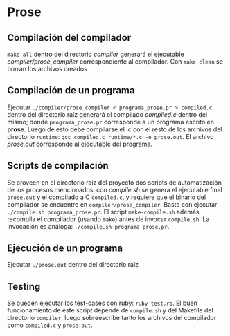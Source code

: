 # Prose

## Compilación del compilador
`make all` dentro del directorio *compiler* generará el ejecutable *compiler/prose_compiler* correspondiente al compilador.
Con `make clean` se borran los archivos creados

## Compilación de un programa
Ejecutar `./compiler/prose_compiler < programa_prose.pr > compiled.c` dentro del directorio raíz generará el compilado *compiled.c* dentro del mismo; donde `programa_prose.pr` corresponde a un programa escrito en **prose**. Luego de esto debe compilarse el .c con el resto de los archivos del directorio `runtime`:
`gcc compiled.c runtime/*.c -o prose.out`. El archivo *prose.out* corresponde al ejecutable del programa.

## Scripts de compilación
Se proveen en el directorio raíz del proyecto dos scripts de automatización de los procesos mencionados: con *compile.sh* se genera el ejecutable final `prose.out` y el compilado a C `compiled.c`, y requiere que el binario del compilador se encuentre en `compiler/prose_compiler`. Basta con ejecutar `./compile.sh programa_prose.pr`. El script `make-compile.sh` además recompila el compilador (usando `make`) antes de invocar `compile.sh`. La invocación es análoga: `./compile.sh programa_prose.pr`.


## Ejecución de un programa
Ejecutar `./prose.out` dentro del directorio raíz


## Testing
Se pueden ejecutar los test-cases con ruby: `ruby test.rb`. El buen funcionamiento de este script depende de `compile.sh` y del Makefile del directorio `compiler`, luego sobreescribe tanto los archivos del compilador como `compiled.c` y `prose.out`.